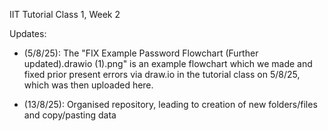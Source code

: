 IIT
Tutorial Class 1, Week 2

Updates:
* (5/8/25): The "FIX Example Password Flowchart (Further updated).drawio (1).png" 
is an example flowchart which we made and fixed prior present errors via draw.io in the tutorial class on 5/8/25, which was then uploaded here.

* (13/8/25): Organised repository, leading to creation of new folders/files and copy/pasting data 
